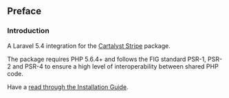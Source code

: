 ## Preface

### Introduction

A Laravel 5.4 integration for the [Cartalyst Stripe](https://cartalyst.com/manual/stripe/2.0) package.

The package requires PHP 5.6.4+ and follows the FIG standard PSR-1, PSR-2 and PSR-4 to ensure a high level of interoperability between shared PHP code.

Have a [read through the Installation Guide](#installation).
